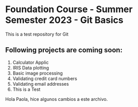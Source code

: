 # Foundation Course - Summer Semester 2023 - Git Basics
This is a test repository for Git

## Following projects are coming soon:

1. Calculator Applic
2. IRIS Data plotting
3. Basic image processing
4. Validating credit card numbers
5. Validating email addresses
6. This is a Test

Hola Paola, hice algunos cambios a este archivo.
